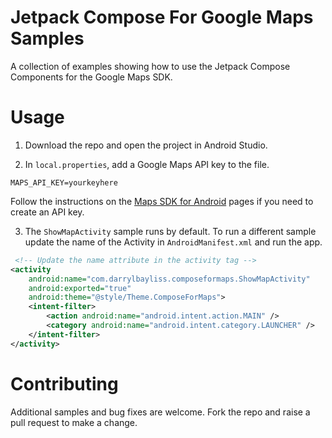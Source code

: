 # Jetpack Compose For Google Maps Samples

A collection of examples showing how to use the Jetpack Compose Components for the Google Maps SDK.

# Usage

1. Download the repo and open the project in Android Studio.

2. In `local.properties`, add a Google Maps API key to the file.

```
MAPS_API_KEY=yourkeyhere
```

Follow the instructions on the [Maps SDK for Android](https://developers.google.com/maps/documentation/android-sdk/get-api-key) pages if you need to create an API key.

3. The `ShowMapActivity` sample runs by default. To run a different sample update the name of the Activity in `AndroidManifest.xml` and run the app.

```xml
 <!-- Update the name attribute in the activity tag -->
<activity
    android:name="com.darrylbayliss.composeformaps.ShowMapActivity"
    android:exported="true"
    android:theme="@style/Theme.ComposeForMaps">
    <intent-filter>
        <action android:name="android.intent.action.MAIN" />
        <category android:name="android.intent.category.LAUNCHER" />
    </intent-filter>
</activity>
```

# Contributing

Additional samples and bug fixes are welcome. Fork the repo and raise a pull request to make a change.
